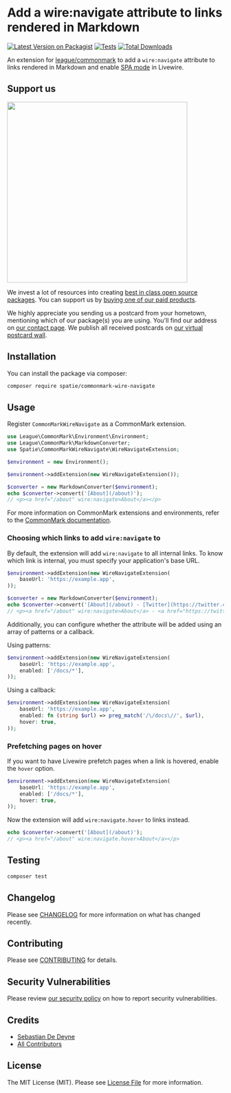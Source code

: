 # Add a wire:navigate attribute to links rendered in Markdown

[![Latest Version on Packagist](https://img.shields.io/packagist/v/spatie/commonmark-wire-navigate.svg?style=flat-square)](https://packagist.org/packages/spatie/commonmark-wire-navigate)
[![Tests](https://img.shields.io/github/actions/workflow/status/spatie/commonmark-wire-navigate/run-tests.yml?branch=main&label=tests&style=flat-square)](https://github.com/spatie/commonmark-wire-navigate/actions/workflows/run-tests.yml)
[![Total Downloads](https://img.shields.io/packagist/dt/spatie/commonmark-wire-navigate.svg?style=flat-square)](https://packagist.org/packages/spatie/commonmark-wire-navigate)

An extension for [league/commonmark](https://github.com/thephpleague/commonmark) to add a `wire:navigate` attribute to links rendered in Markdown and enable [SPA mode](https://livewire.laravel.com/docs/navigate) in Livewire.

## Support us

[<img src="https://github-ads.s3.eu-central-1.amazonaws.com/commonmark-wire-navigate.jpg?t=1" width="419px" />](https://spatie.be/github-ad-click/commonmark-wire-navigate)

We invest a lot of resources into creating [best in class open source packages](https://spatie.be/open-source). You can support us by [buying one of our paid products](https://spatie.be/open-source/support-us).

We highly appreciate you sending us a postcard from your hometown, mentioning which of our package(s) you are using. You'll find our address on [our contact page](https://spatie.be/about-us). We publish all received postcards on [our virtual postcard wall](https://spatie.be/open-source/postcards).

## Installation

You can install the package via composer:

```bash
composer require spatie/commonmark-wire-navigate
```

## Usage

Register `CommonMarkWireNavigate` as a CommonMark extension.

```php
use League\CommonMark\Environment\Environment;
use League\CommonMark\MarkdownConverter;
use Spatie\CommonMarkWireNavigate\WireNavigateExtension;

$environment = new Environment();

$environment->addExtension(new WireNavigateExtension());

$converter = new MarkdownConverter($environment);
echo $converter->convert('[About](/about)');
// <p><a href="/about" wire:navigate>About</a></p>
```

For more information on CommonMark extensions and environments, refer to the [CommonMark documentation](https://commonmark.thephpleague.com/2.4/basic-usage/).

### Choosing which links to add `wire:navigate` to

By default, the extension will add `wire:navigate` to all internal links. To know which link is internal, you must specify your application's base URL.

```php
$environment->addExtension(new WireNavigateExtension(
    baseUrl: 'https://example.app',
));

$converter = new MarkdownConverter($environment);
echo $converter->convert('[About](/about) - [Twitter](https://twitter.com/spatie_be)');
// <p><a href="/about" wire:navigate>About</a> - <a href="https://twitter.com/spatie_be">Twitter</a></p>
```

Additionally, you can configure whether the attribute will be added using an array of patterns or a callback.

Using patterns:

```php
$environment->addExtension(new WireNavigateExtension(
    baseUrl: 'https://example.app',
    enabled: ['/docs/*'],
));
```

Using a callback:

```php
$environment->addExtension(new WireNavigateExtension(
    baseUrl: 'https://example.app',
    enabled: fn (string $url) => preg_match('/\/docs\//', $url),
    hover: true, 
));
```

### Prefetching pages on hover

If you want to have Livewire prefetch pages when a link is hovered, enable the `hover` option.

```php
$environment->addExtension(new WireNavigateExtension(
    baseUrl: 'https://example.app',
    enabled: ['/docs/*'],
    hover: true, 
));
```

Now the extension will add `wire:navigate.hover` to links instead.

```php
echo $converter->convert('[About](/about)');
// <p><a href="/about" wire:navigate.hover>About</a></p>
```

## Testing

```bash
composer test
```

## Changelog

Please see [CHANGELOG](CHANGELOG.md) for more information on what has changed recently.

## Contributing

Please see [CONTRIBUTING](https://github.com/spatie/.github/blob/main/CONTRIBUTING.md) for details.

## Security Vulnerabilities

Please review [our security policy](../../security/policy) on how to report security vulnerabilities.

## Credits

- [Sebastian De Deyne](https://github.com/sebastiandedeyne)
- [All Contributors](../../contributors)

## License

The MIT License (MIT). Please see [License File](LICENSE.md) for more information.
